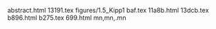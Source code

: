 abstract.html
13191.tex
figures/1.5_Kipp1
baf.tex
11a8b.html
13dcb.tex
b896.html
b275.tex
699.html
mn,mn,.mn

